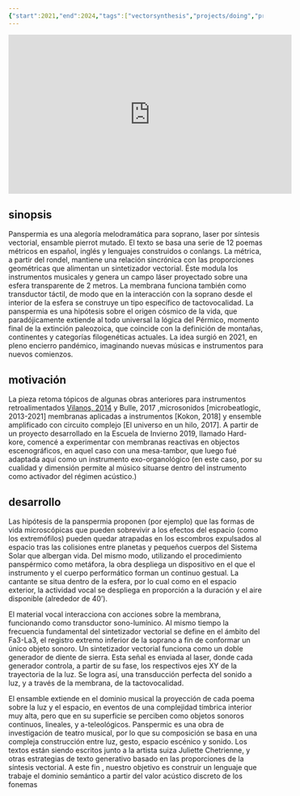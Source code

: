 ```yaml
---
{"start":2021,"end":2024,"tags":["vectorsynthesis","projects/doing","projects","biomémesis"],"status":"on","performer":null,"program note":null,"video":"https://www.youtube.com/embed/1WsOf8LDRWk?si=VSEEqkmkRpBtolZF","dg-publish":true,"permalink":"/01-prj/panspermia/","dgPassFrontmatter":true}
---
```


<iframe width="560" height="315" src="https://www.youtube.com/embed/1WsOf8LDRWk?si=VSEEqkmkRpBtolZF" title="YouTube video player" frameborder="0" allow="accelerometer; autoplay; clipboard-write; encrypted-media; gyroscope; picture-in-picture; web-share" referrerpolicy="strict-origin-when-cross-origin" allowfullscreen></iframe>

## sinopsis
Panspermia es una alegoría melodramática para soprano, laser por síntesis vectorial, ensamble pierrot mutado. El texto se basa una serie de 12 poemas métricos en español, inglés y lenguajes construidos o conlangs. La métrica, a partir del rondel, mantiene una relación sincrónica con las proporciones geométricas que alimentan un sintetizador vectorial. Éste modula los instrumentos musicales y genera un campo láser proyectado sobre una esfera transparente de 2 metros. La membrana funciona también como transductor táctil, de modo que en la interacción con la soprano desde el interior de la esfera se construye un tipo específico de tactovocalidad. La panspermia es una hipótesis sobre el origen cósmico de la vida, que paradójicamente extiende al todo universal la lógica del Pérmico, momento final de la extinción paleozoica, que coincide con la definición de montañas, continentes y categorías filogenéticas actuales. La idea surgió en 2021, en pleno encierro pandémico, imaginando nuevas músicas e instrumentos para nuevos comienzos.
## motivación
La pieza retoma tópicos de algunas obras anteriores para instrumentos retroalimentados [Vilanos, 2014](https://zztt.org/vilanos) y Bulle, 2017 ,microsonidos [microbeatlogic, 2013-2021] membranas aplicadas a instrumentos [Kokon, 2018] y ensemble amplificado con circuito complejo [El universo en un hilo, 2017]. A partir de un proyecto desarrollado en la Escuela de Invierno 2019, llamado Hard-kore, comencé a experimentar con membranas reactivas en objectos escenográficos, en aquel caso con una mesa-tambor, que luego fué adaptada aquí como un instrumento exo-organológico (en este caso, por su cualidad y dimensión permite al músico situarse dentro del instrumento como activador del régimen acústico.)
## desarrollo
Las hipótesis de la panspermia proponen (por ejemplo) que las formas de vida microscópicas que pueden sobrevivir a los efectos del espacio (como los extremófilos) pueden quedar atrapadas en los escombros expulsados al espacio tras las colisiones entre planetas y pequeños cuerpos del Sistema Solar que albergan vida.
Del mismo modo, utilizando el procedimiento panspérmico como metáfora, la obra despliega un dispositivo en el que el instrumento y el cuerpo performático forman un continuo gestual.
La cantante se situa dentro de la esfera, por lo cual como en el espacio exterior, la actividad vocal se despliega en proporción a la duración y el aire disponible (alrededor de 40’).

El material vocal interacciona con acciones sobre la membrana,  funcionando como transductor sono-lumínico. 
Al mismo tiempo la frecuencia fundamental del sintetizador vectorial se define en el ámbito del Fa3-La3, el registro extremo inferior de la soprano a fin de conformar un único objeto sonoro. Un sintetizador vectorial funciona como un doble generador de diente de sierra. Esta señal es enviada al laser, donde cada generador controla, a partir de su fase, los respectivos ejes XY de la trayectoria de la luz.
Se logra así, una transducción perfecta del sonido a luz, y a través de la membrana, de la tactovocalidad.

El ensamble extiende en el dominio musical la proyección de cada poema sobre la luz y el espacio, en eventos de una complejidad tímbrica interior muy alta, pero que en su superficie se perciben como objetos sonoros continuos,  lineales, y a-teleológicos.
Panspermic es una obra de investigación de teatro musical, por lo que su composición se basa en una compleja construcción entre luz, gesto, espacio escénico y sonido.
Los textos están siendo escritos junto a la artista suiza Juliette Chetrienne, y otras estrategias de texto generativo basado en las proporciones de la síntesis vectorial. A este fin , nuestro objetivo es construir un lenguaje que trabaje el dominio semántico a partir del valor acústico discreto de los fonemas